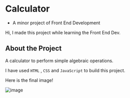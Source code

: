 # Calculator
* A minor project of Front End Development

Hi, I made this project while learning the Front End Dev. 

## About the Project
A calculator to perform simple algebraic operations.

I have used `HTML` , `CSS` and `JavaScript` to build this project.


Here is the final image!


![image](https://user-images.githubusercontent.com/84093681/177026881-1bab1375-c763-48ac-9227-2844732a0870.png)
